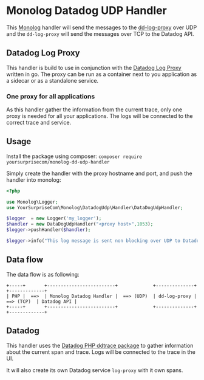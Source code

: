 # Monolog Datadog UDP Handler
This [Monolog](https://github.com/Seldaek/monolog) handler will send the messages to the [dd-log-proxy](https://github.com/YourSurpriseCom/dd-log-proxy) over UDP and the `dd-log-proxy` will send the messages over TCP to the Datadog API.

## Datadog Log Proxy
This handler is build to use in conjunction with the [Datadog Log Proxy](https://github.com/YourSurpriseCom/dd-log-proxy) written in go.
The proxy can be run as a container next to you application as a sidecar or as a standalone service.

### One proxy for all applications
As this handler gather the information from the current trace, only one proxy is needed for all your applications. 
The logs will be connected to the correct trace and service.

## Usage
Install the package using composer: `composer require yoursurprisecom/monolog-dd-udp-handler`

Simply create the handler with the proxy hostname and port, and push the handler into monolog:

```PHP
<?php

use Monolog\Logger;
use YourSurpriseCom\Monolog\DatadogUdp\Handler\DataDogUdpHandler;

$logger  = new Logger('my_logger');
$handler = new DataDogUdpHandler("<proxy host>",1053);
$logger->pushHandler($handler);

$logger->info("This log message is sent non blocking over UDP to Datadog!");
```

## Data flow
The data flow is as following:

```
+-----+       +-------------------------+             +--------------+             +-------------+ 
| PHP |  ==>  | Monolog Datadog Handler |  ==> (UDP)  | dd-log-proxy |  ==> (TCP)  | Datadog API |
+-----+       +-------------------------+             +--------------+             +-------------+ 
```

## Datadog
This handler uses the [Datadog PHP ddtrace package](https://github.com/DataDog/dd-trace-php) to gather information about the current span and trace.
Logs will be connected to the trace in the UI.

It will also create its own Datadog service `log-proxy` with it own spans.
  

